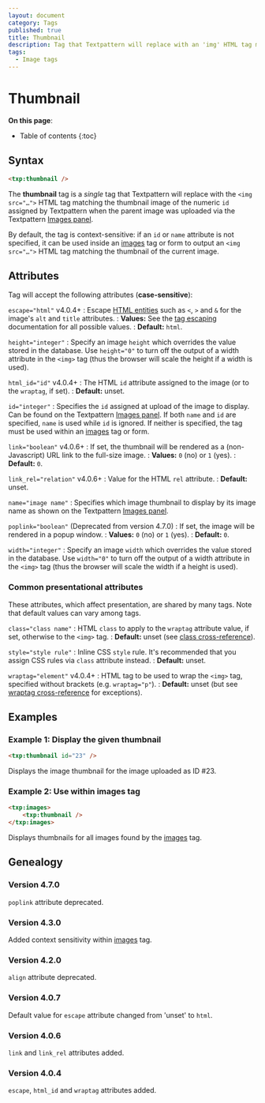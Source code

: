 ```yaml
---
layout: document
category: Tags
published: true
title: Thumbnail
description: Tag that Textpattern will replace with an 'img' HTML tag matching an image thumbnail set via the Images panel.
tags:
  - Image tags
---
```


# Thumbnail

**On this page**:

* Table of contents
{:toc}

## Syntax

~~~ html
<txp:thumbnail />
~~~

The **thumbnail** tag is a *single* tag that Textpattern will replace with the `<img src="…">` HTML tag matching the thumbnail image of the numeric `id` assigned by Textpattern when the parent image was uploaded via the Textpattern [Images panel](/administration/images-panel).

By default, the tag is context-sensitive: if an `id` or `name` attribute is not specified, it can be used inside an [images](images) tag or form to output an `<img src="…">` HTML tag matching the thumbnail of the current image.

## Attributes

Tag will accept the following attributes (**case-sensitive**):

`escape="html"` <span class="footnote warning">v4.0.4+</span>
: Escape [HTML entities](https://developer.mozilla.org/en-US/docs/Glossary/Entity) such as `<`, `>` and `&` for the image's `alt` and `title` attributes.
: **Values:** See the [tag escaping](/tags/tag-basics/tag-escaping) documentation for all possible values.
: **Default:** `html`.

`height="integer"`
: Specify an image `height` which overrides the value stored in the database. Use `height="0"` to turn off the output of a width attribute in the `<img>` tag (thus the browser will scale the height if a width is used).

`html_id="id"` <span class="footnote warning">v4.0.4+</span>
: The HTML `id` attribute assigned to the image (or to the `wraptag`, if set).
: **Default:** unset.

`id="integer"`
: Specifies the `id` assigned at upload of the image to display. Can be found on the Textpattern [Images panel](/administration/images-panel). If both `name` and `id` are specified, `name` is used while `id` is ignored. If neither is specified, the tag must be used within an [images](images) tag or form.

`link="boolean"` <span class="footnote warning">v4.0.6+</span>
: If set, the thumbnail will be rendered as a (non-Javascript) URL link to the full-size image.
: **Values:** `0` (no) or `1` (yes).
: **Default:** `0`.

`link_rel="relation"` <span class="footnote warning">v4.0.6+</span>
: Value for the HTML `rel` attribute.
: **Default:** unset.

`name="image name"`
: Specifies which image thumbnail to display by its image name as shown on the Textpattern [Images panel](/administration/images-panel).

`poplink="boolean"` (Deprecated from version 4.7.0)
: If set, the image will be rendered in a popup window.
: **Values:** `0` (no) or `1` (yes).
: **Default:** `0`.

`width="integer"`
: Specify an image `width` which overrides the value stored in the database. Use `width="0"` to turn off the output of a width attribute in the `<img>` tag (thus the browser will scale the width if a height is used).

### Common presentational attributes

These attributes, which affect presentation, are shared by many tags. Note that default values can vary among tags.

`class="class name"`
: HTML `class` to apply to the `wraptag` attribute value, if set, otherwise to the `<img>` tag.
: **Default:** unset (see [class cross-reference](/tags/tag-attributes-cross-reference#class)).

`style="style rule"`
: Inline CSS `style` rule. It's recommended that you assign CSS rules via `class` attribute instead.
: **Default:** unset.

`wraptag="element"` <span class="footnote warning">v4.0.4+</span>
: HTML tag to be used to wrap the `<img>` tag, specified without brackets (e.g. `wraptag="p"`).
: **Default:** unset (but see [wraptag cross-reference](/tags/tag-attributes-cross-reference#wraptag) for exceptions).

## Examples

### Example 1: Display the given thumbnail

~~~ html
<txp:thumbnail id="23" />
~~~

Displays the image thumbnail for the image uploaded as ID #23.

### Example 2: Use within images tag

~~~ html
<txp:images>
    <txp:thumbnail />
</txp:images>
~~~

Displays thumbnails for all images found by the [images](images) tag.

## Genealogy

### Version 4.7.0

`poplink` attribute deprecated.

### Version 4.3.0

Added context sensitivity within [images](images) tag.

### Version 4.2.0

`align` attribute deprecated.

### Version 4.0.7

Default value for `escape` attribute changed from 'unset' to `html`.

### Version 4.0.6

`link` and `link_rel` attributes added.

### Version 4.0.4

`escape`, `html_id` and `wraptag` attributes added.
